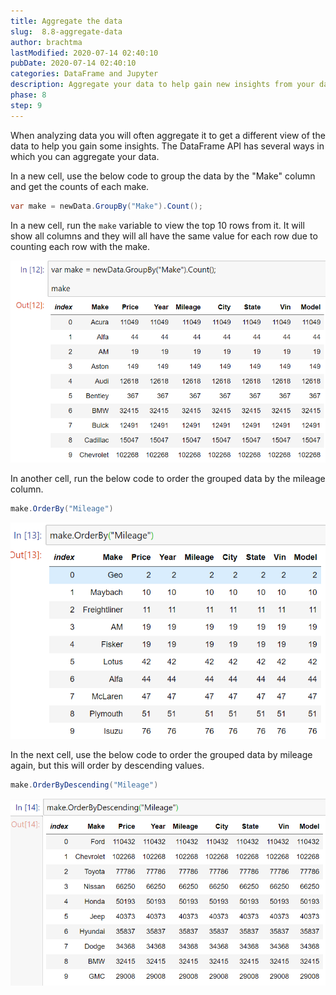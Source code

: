 ```yaml
---
title: Aggregate the data
slug:  8.8-aggregate-data
author: brachtma
lastModified: 2020-07-14 02:40:10
pubDate: 2020-07-14 02:40:10
categories: DataFrame and Jupyter
description: Aggregate your data to help gain new insights from your data.
phase: 8
step: 9
---
```


When analyzing data you will often aggregate it to get a different view of the data to help you gain some insights. The DataFrame API has several ways in which you can aggregate your data.

In a new cell, use the below code to group the data by the "Make" column and get the counts of each make.

```csharp
var make = newData.GroupBy("Make").Count();
```

In a new cell, run the `make` variable to view the top 10 rows from it. It will show all columns and they will all have the same value for each row due to counting each row with the make.

![Group Data](./media/group-data.png)

In another cell, run the below code to order the grouped data by the mileage column.

```csharp
make.OrderBy("Mileage")
```

![Order Data](./media/order-data.png)

In the next cell, use the below code to order the grouped data by mileage again, but this will order by descending values.

```csharp
make.OrderByDescending("Mileage")
``` 

![Order Descending](./media/order-descending.png)